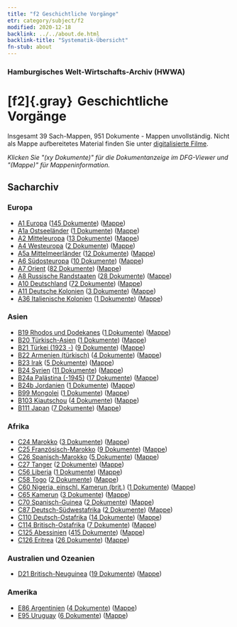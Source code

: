 ```yaml
---
title: "f2 Geschichtliche Vorgänge"
etr: category/subject/f2
modified: 2020-12-18
backlink: ../../about.de.html
backlink-title: "Systematik-Übersicht"
fn-stub: about
---
```


### Hamburgisches Welt-Wirtschafts-Archiv (HWWA)
# [f2]{.gray}&#8201; Geschichtliche Vorgänge&#160; 




Insgesamt 39 Sach-Mappen, 951 Dokumente - Mappen unvollständig.
Nicht als Mappe aufbereitetes Material finden Sie unter [digitalisierte Filme](/film/h1_sh).

_Klicken Sie "(xy Dokumente)" für die Dokumentanzeige im DFG-Viewer und "(Mappe)" für Mappeninformation._

## Sacharchiv




### Europa

- [A1 Europa](../../../geo/about.de.html#A1) (<a href="https://dfg-viewer.de/show/?tx_dlf[id]=https://pm20.zbw.eu/mets/sh/1408xx/140892/1442xx/144286/public.mets.de.xml" target="_blank">145 Dokumente</a>) ([Mappe](http://purl.org/pressemappe20/folder/sh/140892,144286))
- [A1a Ostseeländer](../../../geo/about.de.html#A1a) (<a href="https://dfg-viewer.de/show/?tx_dlf[id]=https://pm20.zbw.eu/mets/sh/1408xx/140894/1442xx/144286/public.mets.de.xml" target="_blank">1 Dokumente</a>) ([Mappe](http://purl.org/pressemappe20/folder/sh/140894,144286))
- [A2 Mitteleuropa](../../../geo/about.de.html#A2) (<a href="https://dfg-viewer.de/show/?tx_dlf[id]=https://pm20.zbw.eu/mets/sh/1408xx/140895/1442xx/144286/public.mets.de.xml" target="_blank">13 Dokumente</a>) ([Mappe](http://purl.org/pressemappe20/folder/sh/140895,144286))
- [A4 Westeuropa](../../../geo/about.de.html#A4) (<a href="https://dfg-viewer.de/show/?tx_dlf[id]=https://pm20.zbw.eu/mets/sh/1408xx/140897/1442xx/144286/public.mets.de.xml" target="_blank">2 Dokumente</a>) ([Mappe](http://purl.org/pressemappe20/folder/sh/140897,144286))
- [A5a Mittelmeerländer](../../../geo/about.de.html#A5a) (<a href="https://dfg-viewer.de/show/?tx_dlf[id]=https://pm20.zbw.eu/mets/sh/1408xx/140899/1442xx/144286/public.mets.de.xml" target="_blank">12 Dokumente</a>) ([Mappe](http://purl.org/pressemappe20/folder/sh/140899,144286))
- [A6 Südosteuropa](../../../geo/about.de.html#A6) (<a href="https://dfg-viewer.de/show/?tx_dlf[id]=https://pm20.zbw.eu/mets/sh/1409xx/140900/1442xx/144286/public.mets.de.xml" target="_blank">10 Dokumente</a>) ([Mappe](http://purl.org/pressemappe20/folder/sh/140900,144286))
- [A7 Orient](../../../geo/about.de.html#A7) (<a href="https://dfg-viewer.de/show/?tx_dlf[id]=https://pm20.zbw.eu/mets/sh/1409xx/140902/1442xx/144286/public.mets.de.xml" target="_blank">82 Dokumente</a>) ([Mappe](http://purl.org/pressemappe20/folder/sh/140902,144286))
- [A8 Russische Randstaaten](../../../geo/about.de.html#A8) (<a href="https://dfg-viewer.de/show/?tx_dlf[id]=https://pm20.zbw.eu/mets/sh/1409xx/140904/1442xx/144286/public.mets.de.xml" target="_blank">28 Dokumente</a>) ([Mappe](http://purl.org/pressemappe20/folder/sh/140904,144286))
- [A10 Deutschland](../../../geo/about.de.html#A10) (<a href="https://dfg-viewer.de/show/?tx_dlf[id]=https://pm20.zbw.eu/mets/sh/1261xx/126128/1442xx/144286/public.mets.de.xml" target="_blank">72 Dokumente</a>) ([Mappe](http://purl.org/pressemappe20/folder/sh/126128,144286))
- [A11 Deutsche Kolonien](../../../geo/about.de.html#A11) (<a href="https://dfg-viewer.de/show/?tx_dlf[id]=https://pm20.zbw.eu/mets/sh/1409xx/140960/1442xx/144286/public.mets.de.xml" target="_blank">3 Dokumente</a>) ([Mappe](http://purl.org/pressemappe20/folder/sh/140960,144286))
- [A36 Italienische Kolonien](../../../geo/about.de.html#A36) (<a href="https://dfg-viewer.de/show/?tx_dlf[id]=https://pm20.zbw.eu/mets/sh/1410xx/141012/1442xx/144286/public.mets.de.xml" target="_blank">1 Dokumente</a>) ([Mappe](http://purl.org/pressemappe20/folder/sh/141012,144286))

### Asien

- [B19 Rhodos und Dodekanes](../../../geo/about.de.html#B19) (<a href="https://dfg-viewer.de/show/?tx_dlf[id]=https://pm20.zbw.eu/mets/sh/1411xx/141106/1442xx/144286/public.mets.de.xml" target="_blank">1 Dokumente</a>) ([Mappe](http://purl.org/pressemappe20/folder/sh/141106,144286))
- [B20 Türkisch-Asien](../../../geo/about.de.html#B20) (<a href="https://dfg-viewer.de/show/?tx_dlf[id]=https://pm20.zbw.eu/mets/sh/1411xx/141108/1442xx/144286/public.mets.de.xml" target="_blank">1 Dokumente</a>) ([Mappe](http://purl.org/pressemappe20/folder/sh/141108,144286))
- [B21 Türkei (1923 -)](../../../geo/about.de.html#B21) (<a href="https://dfg-viewer.de/show/?tx_dlf[id]=https://pm20.zbw.eu/mets/sh/1411xx/141111/1442xx/144286/public.mets.de.xml" target="_blank">9 Dokumente</a>) ([Mappe](http://purl.org/pressemappe20/folder/sh/141111,144286))
- [B22 Armenien (türkisch)](../../../geo/about.de.html#B22) (<a href="https://dfg-viewer.de/show/?tx_dlf[id]=https://pm20.zbw.eu/mets/sh/1411xx/141112/1442xx/144286/public.mets.de.xml" target="_blank">4 Dokumente</a>) ([Mappe](http://purl.org/pressemappe20/folder/sh/141112,144286))
- [B23 Irak](../../../geo/about.de.html#B23) (<a href="https://dfg-viewer.de/show/?tx_dlf[id]=https://pm20.zbw.eu/mets/sh/1411xx/141113/1442xx/144286/public.mets.de.xml" target="_blank">5 Dokumente</a>) ([Mappe](http://purl.org/pressemappe20/folder/sh/141113,144286))
- [B24 Syrien](../../../geo/about.de.html#B24) (<a href="https://dfg-viewer.de/show/?tx_dlf[id]=https://pm20.zbw.eu/mets/sh/1411xx/141114/1442xx/144286/public.mets.de.xml" target="_blank">11 Dokumente</a>) ([Mappe](http://purl.org/pressemappe20/folder/sh/141114,144286))
- [B24a Palästina (-1945)](../../../geo/about.de.html#B24a) (<a href="https://dfg-viewer.de/show/?tx_dlf[id]=https://pm20.zbw.eu/mets/sh/1411xx/141115/1442xx/144286/public.mets.de.xml" target="_blank">17 Dokumente</a>) ([Mappe](http://purl.org/pressemappe20/folder/sh/141115,144286))
- [B24b Jordanien](../../../geo/about.de.html#B24b) (<a href="https://dfg-viewer.de/show/?tx_dlf[id]=https://pm20.zbw.eu/mets/sh/1411xx/141116/1442xx/144286/public.mets.de.xml" target="_blank">1 Dokumente</a>) ([Mappe](http://purl.org/pressemappe20/folder/sh/141116,144286))
- [B99 Mongolei](../../../geo/about.de.html#B99) (<a href="https://dfg-viewer.de/show/?tx_dlf[id]=https://pm20.zbw.eu/mets/sh/1412xx/141261/1442xx/144286/public.mets.de.xml" target="_blank">1 Dokumente</a>) ([Mappe](http://purl.org/pressemappe20/folder/sh/141261,144286))
- [B103 Kiautschou](../../../geo/about.de.html#B103) (<a href="https://dfg-viewer.de/show/?tx_dlf[id]=https://pm20.zbw.eu/mets/sh/1261xx/126163/1442xx/144286/public.mets.de.xml" target="_blank">4 Dokumente</a>) ([Mappe](http://purl.org/pressemappe20/folder/sh/126163,144286))
- [B111 Japan](../../../geo/about.de.html#B111) (<a href="https://dfg-viewer.de/show/?tx_dlf[id]=https://pm20.zbw.eu/mets/sh/1412xx/141272/1442xx/144286/public.mets.de.xml" target="_blank">7 Dokumente</a>) ([Mappe](http://purl.org/pressemappe20/folder/sh/141272,144286))

### Afrika

- [C24 Marokko](../../../geo/about.de.html#C24) (<a href="https://dfg-viewer.de/show/?tx_dlf[id]=https://pm20.zbw.eu/mets/sh/1413xx/141356/1442xx/144286/public.mets.de.xml" target="_blank">3 Dokumente</a>) ([Mappe](http://purl.org/pressemappe20/folder/sh/141356,144286))
- [C25 Französisch-Marokko](../../../geo/about.de.html#C25) (<a href="https://dfg-viewer.de/show/?tx_dlf[id]=https://pm20.zbw.eu/mets/sh/1413xx/141358/1442xx/144286/public.mets.de.xml" target="_blank">9 Dokumente</a>) ([Mappe](http://purl.org/pressemappe20/folder/sh/141358,144286))
- [C26 Spanisch-Marokko](../../../geo/about.de.html#C26) (<a href="https://dfg-viewer.de/show/?tx_dlf[id]=https://pm20.zbw.eu/mets/sh/1413xx/141359/1442xx/144286/public.mets.de.xml" target="_blank">5 Dokumente</a>) ([Mappe](http://purl.org/pressemappe20/folder/sh/141359,144286))
- [C27 Tanger](../../../geo/about.de.html#C27) (<a href="https://dfg-viewer.de/show/?tx_dlf[id]=https://pm20.zbw.eu/mets/sh/1413xx/141360/1442xx/144286/public.mets.de.xml" target="_blank">2 Dokumente</a>) ([Mappe](http://purl.org/pressemappe20/folder/sh/141360,144286))
- [C56 Liberia](../../../geo/about.de.html#C56) (<a href="https://dfg-viewer.de/show/?tx_dlf[id]=https://pm20.zbw.eu/mets/sh/1414xx/141405/1442xx/144286/public.mets.de.xml" target="_blank">1 Dokumente</a>) ([Mappe](http://purl.org/pressemappe20/folder/sh/141405,144286))
- [C58 Togo](../../../geo/about.de.html#C58) (<a href="https://dfg-viewer.de/show/?tx_dlf[id]=https://pm20.zbw.eu/mets/sh/1414xx/141408/1442xx/144286/public.mets.de.xml" target="_blank">2 Dokumente</a>) ([Mappe](http://purl.org/pressemappe20/folder/sh/141408,144286))
- [C60 Nigeria, einschl. Kamerun (brit.)](../../../geo/about.de.html#C60) (<a href="https://dfg-viewer.de/show/?tx_dlf[id]=https://pm20.zbw.eu/mets/sh/1414xx/141409/1442xx/144286/public.mets.de.xml" target="_blank">1 Dokumente</a>) ([Mappe](http://purl.org/pressemappe20/folder/sh/141409,144286))
- [C65 Kamerun](../../../geo/about.de.html#C65) (<a href="https://dfg-viewer.de/show/?tx_dlf[id]=https://pm20.zbw.eu/mets/sh/1414xx/141410/1442xx/144286/public.mets.de.xml" target="_blank">3 Dokumente</a>) ([Mappe](http://purl.org/pressemappe20/folder/sh/141410,144286))
- [C70 Spanisch-Guinea](../../../geo/about.de.html#C70) (<a href="https://dfg-viewer.de/show/?tx_dlf[id]=https://pm20.zbw.eu/mets/sh/1414xx/141412/1442xx/144286/public.mets.de.xml" target="_blank">2 Dokumente</a>) ([Mappe](http://purl.org/pressemappe20/folder/sh/141412,144286))
- [C87 Deutsch-Südwestafrika](../../../geo/about.de.html#C87) (<a href="https://dfg-viewer.de/show/?tx_dlf[id]=https://pm20.zbw.eu/mets/sh/1414xx/141450/1442xx/144286/public.mets.de.xml" target="_blank">2 Dokumente</a>) ([Mappe](http://purl.org/pressemappe20/folder/sh/141450,144286))
- [C110 Deutsch-Ostafrika](../../../geo/about.de.html#C110) (<a href="https://dfg-viewer.de/show/?tx_dlf[id]=https://pm20.zbw.eu/mets/sh/1414xx/141471/1442xx/144286/public.mets.de.xml" target="_blank">14 Dokumente</a>) ([Mappe](http://purl.org/pressemappe20/folder/sh/141471,144286))
- [C114 Britisch-Ostafrika](../../../geo/about.de.html#C114) (<a href="https://dfg-viewer.de/show/?tx_dlf[id]=https://pm20.zbw.eu/mets/sh/1414xx/141473/1442xx/144286/public.mets.de.xml" target="_blank">7 Dokumente</a>) ([Mappe](http://purl.org/pressemappe20/folder/sh/141473,144286))
- [C125 Abessinien](../../../geo/about.de.html#C125) (<a href="https://dfg-viewer.de/show/?tx_dlf[id]=https://pm20.zbw.eu/mets/sh/1414xx/141482/1442xx/144286/public.mets.de.xml" target="_blank">415 Dokumente</a>) ([Mappe](http://purl.org/pressemappe20/folder/sh/141482,144286))
- [C126 Eritrea](../../../geo/about.de.html#C126) (<a href="https://dfg-viewer.de/show/?tx_dlf[id]=https://pm20.zbw.eu/mets/sh/1414xx/141483/1442xx/144286/public.mets.de.xml" target="_blank">26 Dokumente</a>) ([Mappe](http://purl.org/pressemappe20/folder/sh/141483,144286))

### Australien und Ozeanien

- [D21 Britisch-Neuguinea](../../../geo/about.de.html#D21) (<a href="https://dfg-viewer.de/show/?tx_dlf[id]=https://pm20.zbw.eu/mets/sh/1416xx/141620/1442xx/144286/public.mets.de.xml" target="_blank">19 Dokumente</a>) ([Mappe](http://purl.org/pressemappe20/folder/sh/141620,144286))

### Amerika

- [E86 Argentinien](../../../geo/about.de.html#E86) (<a href="https://dfg-viewer.de/show/?tx_dlf[id]=https://pm20.zbw.eu/mets/sh/1416xx/141692/1442xx/144286/public.mets.de.xml" target="_blank">4 Dokumente</a>) ([Mappe](http://purl.org/pressemappe20/folder/sh/141692,144286))
- [E95 Uruguay](../../../geo/about.de.html#E95) (<a href="https://dfg-viewer.de/show/?tx_dlf[id]=https://pm20.zbw.eu/mets/sh/1416xx/141695/1442xx/144286/public.mets.de.xml" target="_blank">6 Dokumente</a>) ([Mappe](http://purl.org/pressemappe20/folder/sh/141695,144286))


